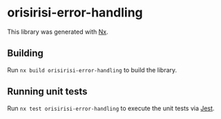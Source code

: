 # orisirisi-error-handling

This library was generated with [Nx](https://nx.dev).

## Building

Run `nx build orisirisi-error-handling` to build the library.

## Running unit tests

Run `nx test orisirisi-error-handling` to execute the unit tests via [Jest](https://jestjs.io).
